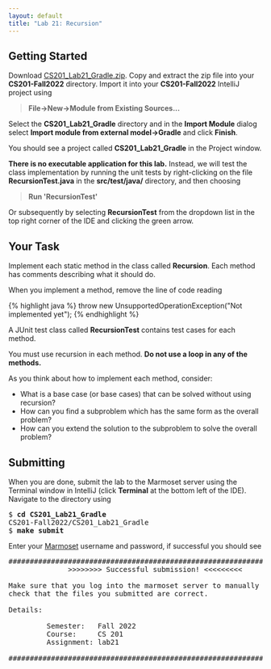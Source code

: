 ```yaml
---
layout: default
title: "Lab 21: Recursion"
---
```


## Getting Started

Download [CS201\_Lab21\_Gradle.zip](CS201_Lab21_Gradle.zip). Copy and extract the zip file into your **CS201-Fall2022** directory. Import it into your **CS201-Fall2022** IntelliJ project using

> **File&rarr;New&rarr;Module from Existing Sources...**

Select the **CS201\_Lab21\_Gradle** directory and in the **Import Module** dialog select **Import module from external model&rarr;Gradle** and click **Finish**.

You should see a project called **CS201\_Lab21\_Gradle** in the Project window.

**There is no executable application for this lab.** Instead, we will test the class implementation by running the unit tests by right-clicking on the file **RecursionTest.java** in the **src/test/java/** directory, and then choosing

> **Run 'RecursionTest'**

Or subsequently by selecting **RecursionTest** from the dropdown list in the top right corner of the IDE and clicking the green arrow.

## Your Task

Implement each static method in the class called **Recursion**. Each method has comments describing what it should do.

When you implement a method, remove the line of code reading

{% highlight java %}
throw new UnsupportedOperationException("Not implemented yet");
{% endhighlight %}

A JUnit test class called **RecursionTest** contains test cases for each method.

You must use recursion in each method. **Do not use a loop in any of the methods.**

As you think about how to implement each method, consider:

-   What is a base case (or base cases) that can be solved without using recursion?
-   How can you find a subproblem which has the same form as the overall problem?
-   How can you extend the solution to the subproblem to solve the overall problem?

## Submitting

When you are done, submit the lab to the Marmoset server using the Terminal window in IntelliJ (click **Terminal** at the bottom left of the IDE). Navigate to the directory using

<pre>
$ <b>cd CS201_Lab21_Gradle</b>
CS201-Fall2022/CS201_Lab21_Gradle
$ <b>make submit</b>
</pre>

Enter your [Marmoset](https://cs.ycp.edu/marmoset) username and password, if successful you should see

<pre>
######################################################################
              >>>>>>>> Successful submission! <<<<<<<<<

Make sure that you log into the marmoset server to manually
check that the files you submitted are correct.

Details:

         Semester:   Fall 2022
         Course:     CS 201
         Assignment: lab21

######################################################################
</pre>
